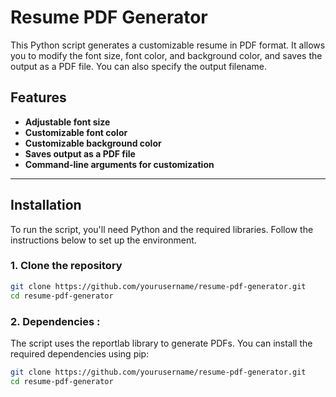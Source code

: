 # Resume PDF Generator

This Python script generates a customizable resume in PDF format. It allows you to modify the font size, font color, and background color, and saves the output as a PDF file. You can also specify the output filename.

## Features
- **Adjustable font size**
- **Customizable font color**
- **Customizable background color**
- **Saves output as a PDF file**
- **Command-line arguments for customization**

---

## Installation

To run the script, you'll need Python and the required libraries. Follow the instructions below to set up the environment.

### 1. Clone the repository 

```bash
git clone https://github.com/yourusername/resume-pdf-generator.git
cd resume-pdf-generator
```

### 2. Dependencies : 
The script uses the reportlab library to generate PDFs. You can install the required dependencies using pip: 
```bash
git clone https://github.com/yourusername/resume-pdf-generator.git
cd resume-pdf-generator
